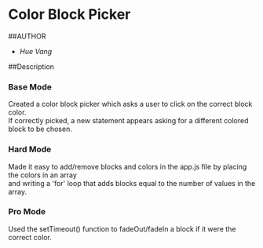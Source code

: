 # Color Block Picker

##AUTHOR
* *Hue Vang*

##Description
### Base Mode
Created a color block picker which asks a user to click on the correct block color. <br />
If correctly picked, a new statement appears asking for a different colored block to be chosen. <br />

### Hard Mode
Made it easy to add/remove blocks and colors in the app.js file by placing the colors in an array <br />
and writing a 'for' loop that adds blocks equal to the number of values in the array. <br />

### Pro Mode
Used the setTimeout() function to fadeOut/fadeIn a block if it were the correct color.
